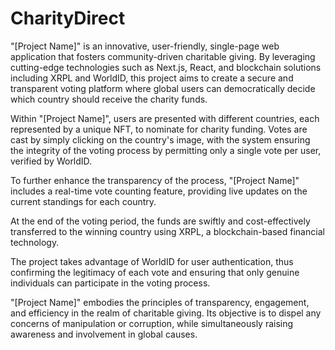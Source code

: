 # CharityDirect

"[Project Name]" is an innovative, user-friendly, single-page web application that fosters community-driven charitable giving. By leveraging cutting-edge technologies such as Next.js, React, and blockchain solutions including XRPL and WorldID, this project aims to create a secure and transparent voting platform where global users can democratically decide which country should receive the charity funds.

Within "[Project Name]", users are presented with different countries, each represented by a unique NFT, to nominate for charity funding. Votes are cast by simply clicking on the country's image, with the system ensuring the integrity of the voting process by permitting only a single vote per user, verified by WorldID.

To further enhance the transparency of the process, "[Project Name]" includes a real-time vote counting feature, providing live updates on the current standings for each country.

At the end of the voting period, the funds are swiftly and cost-effectively transferred to the winning country using XRPL, a blockchain-based financial technology.

The project takes advantage of WorldID for user authentication, thus confirming the legitimacy of each vote and ensuring that only genuine individuals can participate in the voting process.

"[Project Name]" embodies the principles of transparency, engagement, and efficiency in the realm of charitable giving. Its objective is to dispel any concerns of manipulation or corruption, while simultaneously raising awareness and involvement in global causes.
